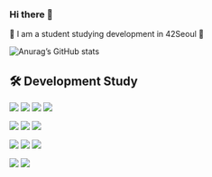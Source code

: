 ### Hi there 👋

🌱 I am a student studying development in 42Seoul 🌱


![Anurag’s GitHub stats](https://github-readme-stats.vercel.app/api?username=KimDae-hyun&show_icons=true&theme=merko)



 ## 🛠 Development Study 
<img src="https://img.shields.io/badge/-seoul-222222?style=flat&logo=42"/> <img src="https://img.shields.io/badge/-language-3344ff?style=flat&logo=c"/> 
 <img src="https://img.shields.io/badge/-language-33aa33?style=flat&logo=cplusplus"/> <img src="https://img.shields.io/badge/-slack-AA00AA?style=flat&logo=slack"/>

<img src="https://img.shields.io/badge/HTML5-E34F26?style=flat&logo=HTML5&logoColor=white"/></a>
<img src="https://img.shields.io/badge/CSS3-1572B6?style=flat&logo=CSS3&logoColor=white"/>
<img src="https://img.shields.io/badge/Sass-CC6699?style=flat&logo=Sass&logoColor=white"/>

<img src="https://img.shields.io/badge/TypeScript-3178C6?style=flat&logo=TypeScript&logoColor=white"/></a>
<img src="https://img.shields.io/badge/Next.js-000000?style=flat&logo=Next.js&logoColor=white"/>
<img src="https://img.shields.io/badge/Recoil-3578E5?style=flat&logo=&logoColor=white"/>

<img src="https://img.shields.io/badge/Amazon EC2-FF9900?style=flat&logo=AmazonEC2&logoColor=white"/></a>
<img src="https://img.shields.io/badge/Amazon S3-569A31?style=flat&logo=AmazonS3&logoColor=white"/>

<!--
**KimDae-hyun/KimDae-hyun** is a ✨ _special_ ✨ repository because its `README.md` (this file) appears on your GitHub profile.

Here are some ideas to get you started:

- 🔭 I’m currently working on ...
- 🌱 I’m currently learning ...
- 👯 I’m looking to collaborate on ...
- 🤔 I’m looking for help with ...
- 💬 Ask me about ...
- 📫 How to reach me: ...
- 😄 Pronouns: ...
- ⚡ Fun fact: ...
-->
